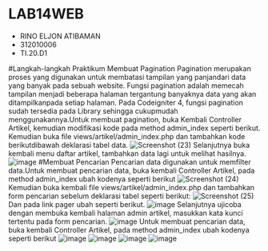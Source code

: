 # LAB14WEB
- RINO ELJON ATIBAMAN
- 312010006
- TI.20.D1

#Langkah-langkah Praktikum
Membuat Pagination Pagination merupakan proses yang digunakan untuk membatasi tampilan yang panjandari data yang banyak pada sebuah website. Fungsi pagination adalah memecah tampilan menjadi beberapa halaman tergantung banyaknya data yang akan ditampilkanpada setiap halaman.
Pada Codeigniter 4, fungsi pagination sudah tersedia pada Library sehingga cukupmudah menggunakannya.Untuk membuat pagination, buka Kembali Controller Artikel, kemudian modifikasi
kode pada method admin_index seperti berikut.
Kemudian buka file views/artikel/admin_index.php dan tambahkan kode berikutdibawah deklarasi tabel data.
![Screenshot (23)](https://user-images.githubusercontent.com/101688124/176949171-7b5efb0e-ebd7-426c-a107-02a9359d21d7.png)
Selanjutnya buka kembali menu daftar artikel, tambahkan data lagi untuk melihat hasilnya.
![image](https://user-images.githubusercontent.com/101688124/176949433-29dfc94e-98c5-4788-bda2-6d4b145374c1.png)
#Membuat Pencarian
Pencarian data digunakan untuk memfilter data.Untuk membuat pencarian data, buka kembali Controller Artikel, pada method
admin_index ubah kodenya seperti berikut
![Screenshot (24)](https://user-images.githubusercontent.com/101688124/176950079-d7bcc570-294b-4385-9ccf-878b696d2026.png)
Kemudian buka kembali file views/artikel/admin_index.php dan tambahkan form
pencarian sebelum deklarasi tabel seperti berikut:
![Screenshot (25)](https://user-images.githubusercontent.com/101688124/176950984-73473ec9-8a4c-4718-b60d-0f06e9e640ce.png)
Dan pada link pager ubah seperti berikut.
![image](https://user-images.githubusercontent.com/101688124/176951543-83cc5655-3b4e-4bd6-bb46-e326fcdc0c31.png)
Selanjutnya ujicoba dengan membuka kembali halaman admin artikel, masukkan kata
kunci tertentu pada form pencarian.
![image](https://user-images.githubusercontent.com/101688124/176951666-70de9447-33f5-4a5d-a819-1c3eefd5bc7b.png)
Untuk membuat pencarian data, buka kembali Controller Artikel, pada method
admin_index ubah kodenya seperti berikut
![image](https://user-images.githubusercontent.com/101688124/176951945-7fbb0574-b857-43e3-bc8c-7d0df9800984.png)
![image](https://user-images.githubusercontent.com/101688124/176951993-6a2e9dc1-9dda-4ed8-9c2c-465b77c505f0.png)
![image](https://user-images.githubusercontent.com/101688124/176952013-3cae0d69-784f-4264-a8b6-b768c23e3904.png)
![image](https://user-images.githubusercontent.com/101688124/176952051-f96d161c-4d2b-4604-b07d-7ec536299b84.png)


